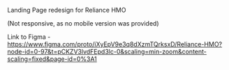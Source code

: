 Landing Page redesign for Reliance HMO

(Not responsive, as no mobile version was provided)

Link to Figma - https://www.figma.com/proto/iXyEpV9e3q8dXzmTQrksxD/Reliance-HMO?node-id=0-97&t=pCKZV3lvdFEpd3lc-0&scaling=min-zoom&content-scaling=fixed&page-id=0%3A1
